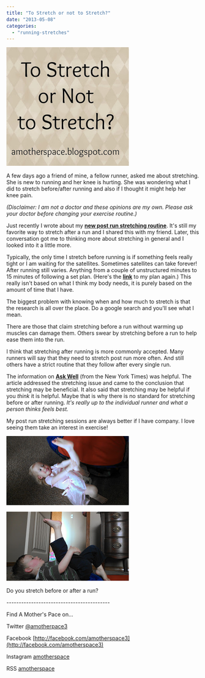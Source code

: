 ```yaml
---
title: "To Stretch or not to Stretch?"
date: "2013-05-08"
categories: 
  - "running-stretches"
---
```


[![](images/stretch.jpg "To Stretch or Not to Stretch? | A Mother's Pace")](http://amotherspace.net/wp-content/uploads/2013/05/stretch1.jpg)

  
A few days ago a friend of mine, a fellow runner, asked me about stretching. She is new to running and her knee is hurting. She was wondering what I did to stretch before/after running and also if I thought it might help her knee pain.   
  
  

_(Disclaimer: I am not a doctor and these opinions are my own. Please ask your doctor before changing your exercise routine.)_

  

Just recently I wrote about my [**new post run stretching routine**](http://bit.ly/15ci8w6). It's still my favorite way to stretch after a run and I shared this with my friend. Later, this conversation got me to thinking more about stretching in general and I looked into it a little more.  
  
Typically, the only time I stretch before running is if something feels really tight or I am waiting for the satellites. Sometimes satellites can take forever! After running still varies. Anything from a couple of unstructured minutes to 15 minutes of following a set plan. (Here's the **[link](http://bit.ly/15ci8w6)** to my plan again.) This really isn't based on what I think my body needs, it is purely based on the amount of time that I have.   
  
The biggest problem with knowing when and how much to stretch is that the research is all over the place. Do a google search and you'll see what I mean.  
  
There are those that claim stretching before a run without warming up muscles can damage them. Others swear by stretching before a run to help ease them into the run.   
  
I think that stretching after running is more commonly accepted. Many runners will say that they need to stretch post run more often. And still others have a strict routine that they follow after every single run.   
  
The information on [**Ask Well**](http://nyti.ms/15coKKE) (from the New York Times) was helpful. The article addressed the stretching issue and came to the conclusion that stretching may be beneficial. It also said that stretching may be helpful if you _think_ it is helpful. Maybe that is why there is no standard for stretching before or after running. _It's really up to the individual runner and what a person thinks feels best._  
  
My post run stretching sessions are always better if I have company. I love seeing them take an interest in exercise!  
  
  

[![](images/IMAG0667.jpg "To Stretch or Not to Stretch | A Mother's Pace")](http://amotherspace.net/wp-content/uploads/2013/05/IMAG06671.jpg)

  

[![](images/IMAG0664.jpg "To Stretch or Not to Stretch | A Mother's Pace")](http://amotherspace.net/wp-content/uploads/2013/05/IMAG06641.jpg)

  
  
  
Do you stretch before or after a run?   
  
  
  
  
  

\------------------------------------------

  

  
Find A Mother's Pace on...  
  
Twitter [@amotherpace3](https://twitter.com/amotherspace3)  
  
Facebook [http://facebook.com/amotherspace3](http://facebook.com/amotherspace3)   
  
Instagram [amotherspace](http://instagram.com/amotherspace)  
  
RSS [amotherspace](http://feeds.feedburner.com/amotherspace)
